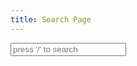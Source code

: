 ```yaml
---
title: Search Page
---
```

<div class="search-box">
 <input class="input" id="searchInput" type="text" placeholder="press '/' to search">
 <div id="searchResult">
  <!-- the search result will appear here -->
 </div>
</div>
